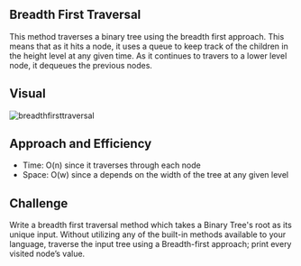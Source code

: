 ## Breadth First Traversal

This method traverses a binary tree using the breadth first approach.  This means that as it hits a node, it uses a queue to keep track of the children in the height level at any given time.  As it continues to travers to a lower level node, it dequeues the previous nodes.

## Visual
![breadthfirsttraversal](https://user-images.githubusercontent.com/25948479/47833583-d8441080-dd58-11e8-8678-6dd0fc405112.jpg)


## Approach and Efficiency
* Time: O(n) since it traverses through each node <br/>
* Space: O(w) since a depends on the width of the tree at any given level

## Challenge
Write a breadth first traversal method which takes a Binary Tree's root as its unique input. Without utilizing any of the built-in methods available to your language, traverse the input tree using a Breadth-first approach; print every visited node’s value.